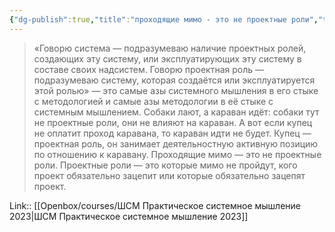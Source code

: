 ```yaml
---
{"dg-publish":true,"title":"проходящие мимо - это не проектные роли","tags":["quotes"],"date":"2023-03-05T09:42:36+04:00","modified_at":"2023-03-05T09:42:47+04:00","alias":"проходящие мимо - это не проектные роли","dg-path":"/quotes/202303050942.md","permalink":"/quotes/202303050942/","dgPassFrontmatter":true}
---
```



> «Говорю система — подразумеваю наличие проектных ролей, создающих эту систему, или эксплуатирующих эту систему в составе своих надсистем. Говорю проектная роль — подразумеваю систему, которая создаётся или эксплуатируется этой ролью» — это самые азы системного мышления в его стыке с методологией и самые азы методологии в её стыке с системным мышлением. Собаки лают, а караван идёт: собаки тут не проектные роли, они не влияют на караван. А вот если купец не оплатит проход каравана, то караван идти не будет. Купец — проектная роль, он занимает деятельностную активную позицию по отношению к каравану. Проходящие мимо — это не проектные роли. Проектные роли — это которые мимо не пройдут, кого проект обязательно зацепит или которые обязательно зацепят проект.

Link:: [[Openbox/courses/ШСМ Практическое системное мышление 2023\|ШСМ Практическое системное мышление 2023]]
